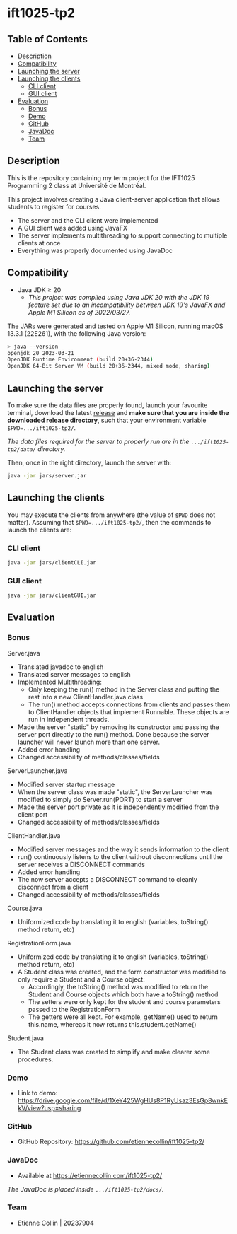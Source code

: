 # ift1025-tp2 <!-- omit from toc -->

## Table of Contents <!-- omit from toc -->

- [Description](#description)
- [Compatibility](#compatibility)
- [Launching the server](#launching-the-server)
- [Launching the clients](#launching-the-clients)
    - [CLI client](#cli-client)
    - [GUI client](#gui-client)
- [Evaluation](#evaluation)
    - [Bonus](#bonus)
    - [Demo](#demo)
    - [GitHub](#github)
    - [JavaDoc](#javadoc)
    - [Team](#team)

## Description

This is the repository containing my term project for the IFT1025 Programming 2 class at Université de Montréal.

This project involves creating a Java client-server application that allows students to register for courses.

- The server and the CLI client were implemented
- A GUI client was added using JavaFX
- The server implements multithreading to support connecting to multiple clients at once
- Everything was properly documented using JavaDoc

## Compatibility

- Java JDK ≥ 20
  - _This project was compiled using Java JDK 20 with the JDK 19 feature set due to an incompatibility between JDK 19's JavaFX and Apple M1 Silicon as of 2022/03/27._

The JARs were generated and tested on Apple M1 Silicon, running macOS 13.3.1 (22E261), with the following Java version:

```bash
> java --version
openjdk 20 2023-03-21
OpenJDK Runtime Environment (build 20+36-2344)
OpenJDK 64-Bit Server VM (build 20+36-2344, mixed mode, sharing)
```

## Launching the server

To make sure the data files are properly found, launch your favourite terminal, download the latest [release](https://github.com/etiennecollin/ift1025-tp2/releases/latest) and **make sure that you are inside the downloaded release directory**, such that your environment variable `$PWD=.../ift1025-tp2/`.

_The data files required for the server to properly run are in the `.../ift1025-tp2/data/` directory._

Then, once in the right directory, launch the server with:

```bash
java -jar jars/server.jar
```

## Launching the clients

You may execute the clients from anywhere (the value of `$PWD` does not matter). Assuming that `$PWD=.../ift1025-tp2/`, then the commands to launch the clients are:

### CLI client

```bash
java -jar jars/clientCLI.jar
```

### GUI client

```bash
java -jar jars/clientGUI.jar
```

## Evaluation

### Bonus

Server.java

- Translated javadoc to english
- Translated server messages to english
- Implemented Multithreading:
  - Only keeping the run() method in the Server class and putting the rest into a new ClientHandler.java class
  - The run() method accepts connections from clients and passes them to ClientHandler objects that implement Runnable.
    These objects are run in independent threads.
- Made the server "static" by removing its constructor and passing the server port directly to the run() method.
  Done because the server launcher will never launch more than one server.
- Added error handling
- Changed accessibility of methods/classes/fields

ServerLauncher.java

- Modified server startup message
- When the server class was made "static", the ServerLauncher was modified to simply do Server.run(PORT) to start a server
- Made the server port private as it is independently modified from the client port
- Changed accessibility of methods/classes/fields

ClientHandler.java

- Modified server messages and the way it sends information to the client
- run() continuously listens to the client without disconnections until the server receives a DISCONNECT commands
- Added error handling
- The now server accepts a DISCONNECT command to cleanly disconnect from a client
- Changed accessibility of methods/classes/fields

Course.java

- Uniformized code by translating it to english (variables, toString() method return, etc)

RegistrationForm.java

- Uniformized code by translating it to english (variables, toString() method return, etc)
- A Student class was created, and the form constructor was modified to only require a Student and a Course object:
  - Accordingly, the toString() method was modified to return the Student and Course objects which both have a toString() method
  - The setters were only kept for the student and course parameters passed to the RegistrationForm
  - The getters were all kept. For example, getName() used to return this.name, whereas it now returns this.student.getName()

Student.java

- The Student class was created to simplify and make clearer some procedures.

### Demo

- Link to demo: https://drive.google.com/file/d/1XeY425WgHUs8P1RyUsaz3EsGp8wnkEkV/view?usp=sharing

### GitHub

- GitHub Repository: https://github.com/etiennecollin/ift1025-tp2/

### JavaDoc

- Available at https://etiennecollin.com/ift1025-tp2/

_The JavaDoc is placed inside `.../ift1025-tp2/docs/`._

### Team

- Etienne Collin | 20237904
